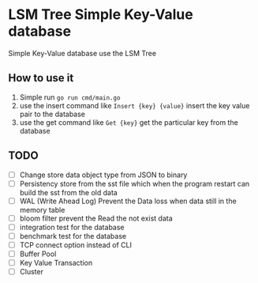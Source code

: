 
# LSM Tree Simple Key-Value database

Simple Key-Value database use the LSM Tree

## How to use it 
1. Simple run `go run cmd/main.go`
2. use the insert command like `Insert {key} {value}`  insert the key value pair to the database
3. use the get command like `Get {key}` get the particular key from the database


## TODO
- [ ] Change store data object type from JSON to binary
- [ ] Persistency store from the sst file which when the program restart can build the sst from the old data
- [ ] WAL (Write Ahead Log) Prevent the Data loss when data still in the memory table
- [ ] bloom filter prevent the Read the not exist data
- [ ] integration test for the database
- [ ] benchmark test for the database
- [ ] TCP connect option instead of CLI
- [ ] Buffer Pool
- [ ] Key Value Transaction
- [ ] Cluster 
